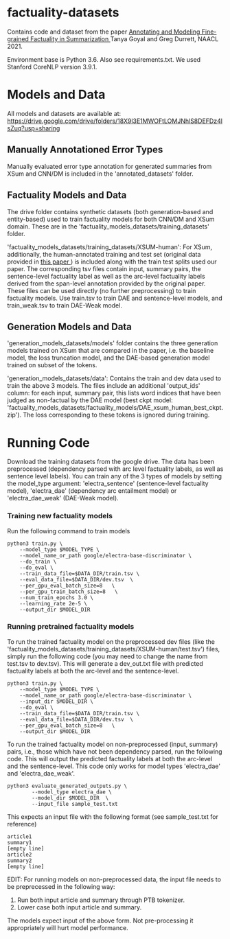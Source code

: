 # factuality-datasets

Contains code and dataset from the paper <a href="https://arxiv.org/pdf/2104.04302.pdf"> Annotating and Modeling Fine-grained Factuality in Summarization </a> Tanya Goyal and Greg Durrett, NAACL 2021.  

Environment base is Python 3.6. Also see requirements.txt. We used Stanford CoreNLP version 3.9.1.

# Models and Data
All models and datasets are available at: https://drive.google.com/drive/folders/18X9l3E1MWOFtLOMJNhlS8DEFDz4lsZuq?usp=sharing

## Manually Annotationed Error Types
Manually evaluated error type annotation for generated summaries from XSum and CNN/DM is included in the 'annotated_datasets' folder.

## Factuality Models and Data
The drive folder contains synthetic datasets (both generation-based and entity-based) used to train factuality models for both CNN/DM and XSum domain. These are in the 'factuality_models_datasets/training_datasets' folder. 

'factuality_models_datasets/training_datasets/XSUM-human': For XSum, additionally, the human-annotated training and test set (original data provided in <a href="https://arxiv.org/abs/2005.00661">this paper </a>) is included along with the train test splits used our paper. The corresponding tsv files contain input, summary pairs, the sentence-level factuality label as well as the arc-level factuality labels derived from the span-level annotation provided by the original paper. These files can be used directly (no further preprocessing) to train factuality models. Use train.tsv to train DAE and sentence-level models, and train_weak.tsv to train DAE-Weak model.


## Generation Models and Data
'generation_models_datasets/models' folder contains the three generation models trained on XSum that are compared in the paper, i.e. the baseline model, the loss truncation model, and the DAE-based generation model trained on subset of the tokens.

'generation_models_datasets/data': Contains the train and dev data used to train the above 3 models. The files include an additional 'output_ids' column: for each input, summary pair, this lists word indices that have been judged as non-factual by the DAE model (best ckpt model: 'factuality_models_datasets/factuality_models/DAE_xsum_human_best_ckpt.zip'). The loss corresponding to these tokens is ignored during training.


# Running Code
Download the training datasets from the google drive. The data has been preprocessed (dependency parsed with arc level factuality labels, as well as sentence level labels). You can train any of the 3 types of models by setting the model_type argument: 'electra_sentence' (sentence-level factuality model), 'electra_dae' (dependency arc entailment model) or 'electra_dae_weak' (DAE-Weak model).

### Training new factuality models
Run the following command to train models

```
python3 train.py \
    --model_type $MODEL_TYPE \
    --model_name_or_path google/electra-base-discriminator \
    --do_train \
    --do_eval \
    --train_data_file=$DATA_DIR/train.tsv \
    --eval_data_file=$DATA_DIR/dev.tsv  \
    --per_gpu_eval_batch_size=8   \
    --per_gpu_train_batch_size=8   \
    --num_train_epochs 3.0 \
    --learning_rate 2e-5 \
    --output_dir $MODEL_DIR
```

### Running pretrained factuality models
To run the trained factuality model on the preprocessed dev files (like the 'factuality_models_datasets/training_datasets/XSUM-human/test.tsv') files, simply run the following code (you may need to change the name from test.tsv to dev.tsv). This will generate a dev_out.txt file with predicted factuality labels at both the arc-level and the sentence-level. 

```
python3 train.py \
    --model_type $MODEL_TYPE \
    --model_name_or_path google/electra-base-discriminator \
    --input_dir $MODEL_DIR \
    --do_eval \
    --train_data_file=$DATA_DIR/train.tsv \
    --eval_data_file=$DATA_DIR/dev.tsv  \
    --per_gpu_eval_batch_size=8   \
    --output_dir $MODEL_DIR
```


To run the trained factuality model on non-preprocessed (input, summary) pairs, i.e., those which have not been dependency parsed, run the following code. This will output the predicted factuality labels at both the arc-level and the sentence-level. This code only works for model types 'electra_dae' and 'electra_dae_weak'.
```
python3 evaluate_generated_outputs.py \
        --model_type electra_dae \
        --model_dir $MODEL_DIR  \
        --input_file sample_test.txt
```
This expects an input file with the following format (see sample_test.txt for reference)
```
article1
summary1
[empty line]
article2
summary2
[empty line]
```

EDIT:
For running models on non-preprocessed data, the input file needs to be preprecessed in the following way:
1. Run both input article and summary through PTB tokenizer. 
2. Lower case both input article and summary. 

The models expect input of the above form. Not pre-processing it appropriately will hurt model performance. 
